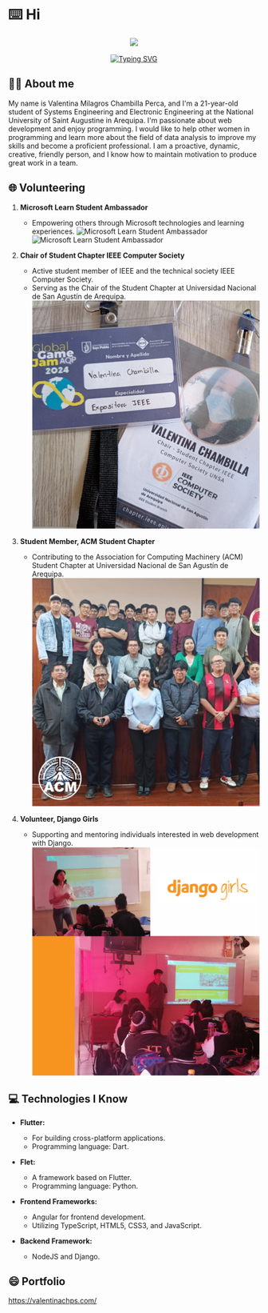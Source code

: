 <!-- markdownlint-disable MD033 MD041 -->
# ⌨️ Hi

<div id="header" align="center">
  <img src="https://media.giphy.com/media/M9gbBd9nbDrOTu1Mqx/giphy.gif" width="100"/>
</div>

<p align="center">
  <a href="https://git.io/typing-svg"><img src="https://readme-typing-svg.demolab.com?font=Fira+Code&pause=1000&center=true&vCenter=true&width=435&lines=Hi!+My+name+is+Valentina+Chambilla;I'm+a+systems+engineer;from+Peru" alt="Typing SVG" /></a>
</p>
<!-- markdownlint-enable MD033 -->

## :woman_technologist: About me

My name is Valentina Milagros Chambilla Perca, and I'm a 21-year-old student of Systems Engineering and Electronic Engineering at the National University of Saint Augustine in Arequipa. I'm passionate about web development and enjoy programming. I would like to help other women in programming and learn more about the field of data analysis to improve my skills and become a proficient professional. I am a proactive, dynamic, creative, friendly person, and I know how to maintain motivation to produce great work in a team.

## 🌐 Volunteering

1. **Microsoft Learn Student Ambassador**
   - Empowering others through Microsoft technologies and learning experiences.
   ![Microsoft Learn Student Ambassador](images/msla-dark.png#gh-dark-mode-only)
   ![Microsoft Learn Student Ambassador](images/msla-light.png#gh-light-mode-only)

2. **Chair of Student Chapter IEEE Computer Society**
   - Active student member of IEEE and the technical society IEEE Computer Society.
   - Serving as the Chair of the Student Chapter at Universidad Nacional de San Agustín de Arequipa.
   ![IEEE Computer Society Chair](images/ieee.png)

3. **Student Member, ACM Student Chapter**
   - Contributing to the Association for Computing Machinery (ACM) Student Chapter at Universidad Nacional de San Agustín de Arequipa.
   ![ACM Student Chapter](images/acm.png)

4. **Volunteer, Django Girls**
   - Supporting and mentoring individuals interested in web development with Django.
   ![Django Girls Volunteer](images/django-girls.png)

## 💻 Technologies I Know

- **Flutter:**
  - For building cross-platform applications.
  - Programming language: Dart.

- **Flet:**
  - A framework based on Flutter.
  - Programming language: Python.

- **Frontend Frameworks:**
  - Angular for frontend development.
  - Utilizing TypeScript, HTML5, CSS3, and JavaScript.

- **Backend Framework:**
  - NodeJS and Django.

## 😄 Portfolio
https://valentinachps.com/

<!--
**ValentinaCham/ValentinaCham** is a ✨ _special_ ✨ repository because its `README.md` (this file) appears on your GitHub profile.

Here are some ideas to get you started:

- 🔭 I’m currently working on ...
- 🌱 I’m currently learning ...
- 👯 I’m looking to collaborate on ...
- 🤔 I’m looking for help with ...
- 💬 Ask me about ...
- 📫 How to reach me: ...
- 😄 Pronouns: ...
- ⚡ Fun fact: ...
-->
<!-- https://github.com/DenverCoder1/readme-typing-svg/ -->
